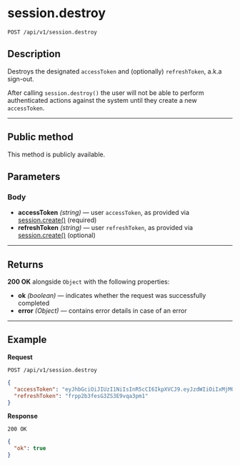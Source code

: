 # session.destroy

`POST /api/v1/session.destroy`

## Description

Destroys the designated `accessToken` and (optionally) `refreshToken`, a.k.a sign-out.

After calling `session.destroy()` the user will not be able to perform authenticated actions against the system until they create a new `accessToken`.

---

## Public method

This method is publicly available.

## Parameters

### Body

- **accessToken** _(string)_ — user `accessToken`, as provided via [session.create()](./session.create.md) (required)
- **refreshToken** _(string)_ — user `refreshToken`, as provided via [session.create()](./session.create.md) (optional)

---

## Returns

**200 OK** alongside `Object` with the following properties:

- **ok** _(boolean)_ — indicates whether the request was successfully completed
- **error** _(Object)_ — contains error details in case of an error

---

## Example

**Request**

```
POST /api/v1/session.destroy
```

```json
{
  "accessToken": "eyJhbGciOiJIUzI1NiIsInR5cCI6IkpXVCJ9.eyJzdWIiOiIxMjM0NTY3ODkwIiwibmFtZSI6IkpvaG4gRG9lIiwiYWRtaW4iOnRydWV9.TJVA95OrM7E2cBab30RMHrHDcEfxjoYZgeFONFh7HgQ",
  "refreshToken": "frpp2b3fesG3ZS3E9vqa3pm1"
}
```

**Response**

`200 OK`

```json
{
  "ok": true
}
```
